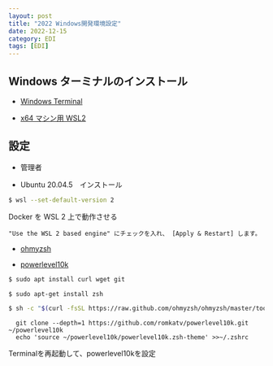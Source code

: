 ```yaml
---
layout: post
title: "2022 Windows開発環境設定"
date: 2022-12-15
category: EDI
tags: [EDI]
---
```


## Windows ターミナルのインストール

- [Windows Terminal](https://github.com/microsoft/terminal)

- [x64 マシン用 WSL2](https://wslstorestorage.blob.core.windows.net/wslblob/wsl_update_x64.msi)

## 設定

- 管理者

- Ubuntu 20.04.5　インストール

```sh
$ wsl --set-default-version 2
```

Docker を WSL 2 上で動作させる

~~~
"Use the WSL 2 based engine" にチェックを入れ、 [Apply & Restart] します。

~~~

- [ohmyzsh](https://github.com/ohmyzsh/ohmyzsh)

- [powerlevel10k](https://github.com/romkatv/powerlevel10k)



```sh
$ sudo apt install curl wget git

$ sudo apt-get install zsh

$ sh -c "$(curl -fsSL https://raw.github.com/ohmyzsh/ohmyzsh/master/tools/install.sh)"

```

~~~
  git clone --depth=1 https://github.com/romkatv/powerlevel10k.git ~/powerlevel10k
  echo 'source ~/powerlevel10k/powerlevel10k.zsh-theme' >>~/.zshrc
~~~
Terminalを再起動して、powerlevel10kを設定
